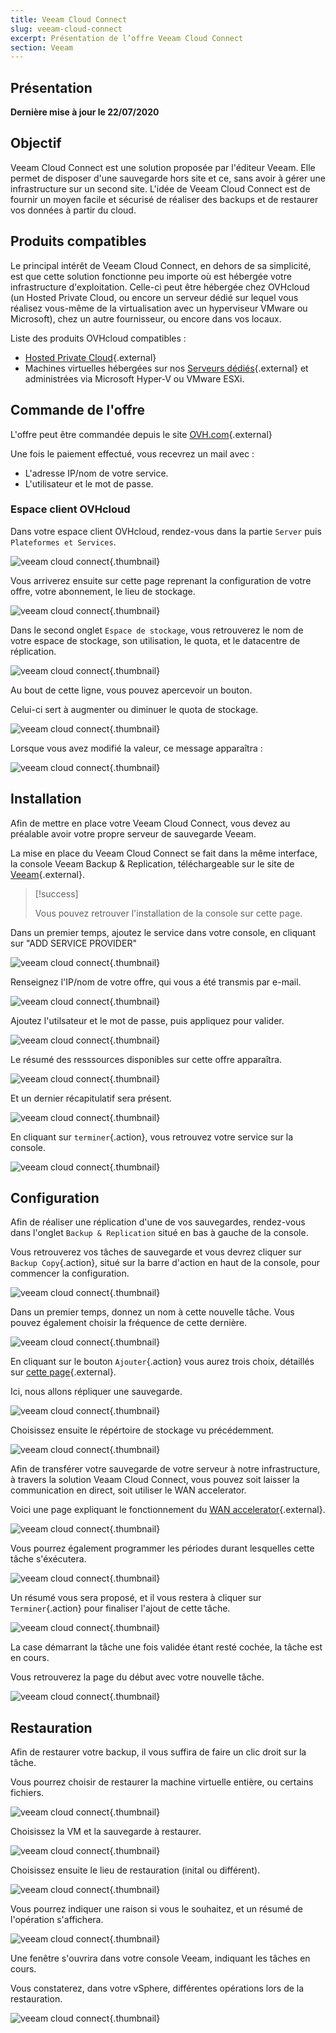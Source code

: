```yaml
---
title: Veeam Cloud Connect
slug: veeam-cloud-connect
excerpt: Présentation de l’offre Veeam Cloud Connect
section: Veeam
---
```


## Présentation
**Dernière mise à jour le 22/07/2020**

## Objectif

Veeam Cloud Connect est une solution proposée par l'éditeur Veeam. Elle permet de disposer d'une sauvegarde hors site et ce, sans avoir à gérer une infrastructure sur un second site. L'idée de Veeam Cloud Connect est de fournir un moyen facile et sécurisé de réaliser des backups et de restaurer vos données à partir du cloud.


## Produits compatibles

Le principal intérêt de Veeam Cloud Connect, en dehors de sa simplicité, est que cette solution fonctionne peu importe où est hébergée votre infrastructure d'exploitation. Celle-ci peut être hébergée chez OVHcloud (un Hosted Private Cloud, ou encore un serveur dédié sur lequel vous réalisez vous-même de la virtualisation avec un hyperviseur VMware ou Microsoft), chez un autre fournisseur, ou encore dans vos locaux.

Liste des produits OVHcloud compatibles :

- [Hosted Private Cloud](https://www.ovhcloud.com/fr/enterprise/products/hosted-private-cloud/){.external}
- Machines virtuelles hébergées sur nos [Serveurs dédiés](https://www.ovh.com/fr/serveurs_dedies/){.external} et administrées via Microsoft Hyper-V ou VMware ESXi.


## Commande de l'offre

L'offre peut être commandée depuis le site [OVH.com](https://www.ovh.com/fr/storage-solutions/veeam-cloud-connect/){.external}

Une fois le paiement effectué, vous recevrez un mail avec :

- L'adresse IP/nom de votre service.
- L'utilisateur et le mot de passe.


### Espace client OVHcloud

Dans votre espace client OVHcloud, rendez-vous dans la partie `Server` puis `Plateformes et Services`.


![veeam cloud connect](images/veeam-cloud-connect-manager-start.png){.thumbnail}

Vous arriverez ensuite sur cette page reprenant la configuration de votre offre, votre abonnement, le lieu de stockage.


![veeam cloud connect](images/veeam-cloud-connect-manager.png){.thumbnail}

Dans le second onglet `Espace de stockage`, vous retrouverez le nom de votre espace de stockage, son utilisation, le quota, et le datacentre de réplication.


![veeam cloud connect](images/veeam-cloud-connect-manager-espace.png){.thumbnail}

Au bout de cette ligne, vous pouvez apercevoir un bouton.

Celui-ci sert à augmenter ou diminuer le quota de stockage.


![veeam cloud connect](images/veeam-cloud-connect-manager-modif-espace.png){.thumbnail}

Lorsque vous avez modifié la valeur, ce message apparaîtra :


![veeam cloud connect](images/veeam-cloud-connect-manager-modif-espace-ok.png){.thumbnail}


## Installation

Afin de mettre en place votre Veeam Cloud Connect, vous devez au préalable avoir votre propre serveur de sauvegarde Veeam.

La mise en place du Veeam Cloud Connect se fait dans la même interface, la console Veeam Backup & Replication, téléchargeable sur le site de [Veeam](https://www.veeam.com/){.external}.



> [!success]
>
> Vous pouvez retrouver l'installation de la console sur cette page.
> 

Dans un premier temps, ajoutez le service dans votre console, en cliquant sur "ADD SERVICE PROVIDER"


![veeam cloud connect](images/veeam-cloud-connect-add-provider.png){.thumbnail}

Renseignez l'IP/nom de votre offre, qui vous a été transmis par e-mail.


![veeam cloud connect](images/veeam-cloud-connect-add-provider-ip.png){.thumbnail}

Ajoutez l'utilsateur et le mot de passe, puis appliquez pour valider.


![veeam cloud connect](images/veeam-cloud-connect-add-provider-login.png){.thumbnail}

Le résumé des resssources disponibles sur cette offre apparaîtra.


![veeam cloud connect](images/veeam-cloud-connect-add-provider-ressources.png){.thumbnail}

Et un dernier récapitulatif sera présent.


![veeam cloud connect](images/veeam-cloud-connect-add-provider-recap.png){.thumbnail}

En cliquant sur `terminer`{.action}, vous retrouvez votre service sur la console.


![veeam cloud connect](images/veeam-cloud-connect-add-provider-finish.png){.thumbnail}


## Configuration

Afin de réaliser une réplication d'une de vos sauvegardes, rendez-vous dans l'onglet `Backup & Replication` situé en bas à gauche de la console.

Vous retrouverez vos tâches de sauvegarde et vous devrez cliquer sur `Backup Copy`{.action}, situé sur la barre d'action en haut de la console, pour commencer la configuration.


![veeam cloud connect](images/veeam-cloud-connect-replicat.png){.thumbnail}

Dans un premier temps, donnez un nom à cette nouvelle tâche. Vous pouvez également choisir la fréquence de cette dernière.


![veeam cloud connect](images/veeam-cloud-connect-replicat-name.png){.thumbnail}

En cliquant sur le bouton `Ajouter`{.action} vous aurez trois choix, détaillés sur [cette page](https://helpcenter.veeam.com/docs/backup/vsphere/backup_copy_vms.html?ver=95){.external}.

Ici, nous allons répliquer une sauvegarde.


![veeam cloud connect](images/veeam-cloud-connect-replicat-select.png){.thumbnail}

Choisissez ensuite le répértoire de stockage vu précédemment.


![veeam cloud connect](images/veeam-cloud-connect-replicat-target.png){.thumbnail}

Afin de transférer votre sauvegarde de votre serveur à notre infrastructure, à travers la solution Veaam Cloud Connect, vous pouvez soit laisser la communication en direct, soit utiliser le WAN accelerator.

Voici une page expliquant le fonctionnement du [WAN accelerator](https://helpcenter.veeam.com/docs/backup/vsphere/wan_hiw.html?ver=95){.external}.


![veeam cloud connect](images/veeam-cloud-connect-replicat-data.png){.thumbnail}

Vous pourrez également programmer les périodes durant lesquelles cette tâche s'éxécutera.


![veeam cloud connect](images/veeam-cloud-connect-replicat-schedule.png){.thumbnail}

Un résumé vous sera proposé, et il vous restera à cliquer sur `Terminer`{.action} pour finaliser l'ajout de cette tâche.


![veeam cloud connect](images/veeam-cloud-connect-replicat-finish.png){.thumbnail}

La case démarrant la tâche une fois validée étant resté cochée, la tâche est en cours.

Vous retrouverez la page du début avec votre nouvelle tâche.


![veeam cloud connect](images/veeam-cloud-connect-replicat-cloud.png){.thumbnail}


## Restauration

Afin de restaurer votre backup, il vous suffira de faire un clic droit sur la tâche.

Vous pourrez choisir de restaurer la machine virtuelle entière, ou certains fichiers.


![veeam cloud connect](images/veeam-cloud-connect-restore.png){.thumbnail}

Choisissez la VM et la sauvegarde à restaurer.


![veeam cloud connect](images/veeam-cloud-connect-restore-select.png){.thumbnail}

Choisissez ensuite le lieu de restauration (inital ou différent).


![veeam cloud connect](images/veeam-cloud-connect-restore-mode.png){.thumbnail}

Vous pourrez indiquer une raison si vous le souhaitez, et un résumé de l'opération s'affichera.


![veeam cloud connect](images/veeam-cloud-connect-restore-resume.png){.thumbnail}

Une fenêtre s'ouvrira dans votre console Veeam, indiquant les tâches en cours.

Vous constaterez, dans votre vSphere, différentes opérations lors de la restauration.


![veeam cloud connect](images/veeam-cloud-connect-restore-done.png){.thumbnail}